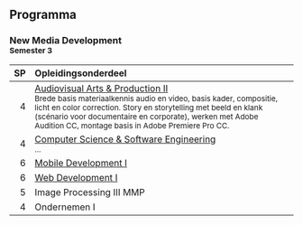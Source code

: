 Programma
---------

### New Media Development<br><small>Semester 3</small>

| SP | Opleidingsonderdeel                                                                                                        |
|---:|:---------------------------------------------------------------------------------------------------------------------------|
|  4 | [Audiovisual Arts & Production II][]<span data-domain="av3" data-level="1"></span><br><small>Brede basis materiaalkennis audio en video, basis kader, compositie, licht en color correction. Story en storytelling met beeld en klank (scénario voor documentaire en corporate), werken met Adobe Audition CC, montage basis in Adobe Premiere Pro CC.</small> |
|  4 | [Computer Science & Software Engineering][]<span data-domain="wanm" data-level="1"></span><br><small>...</small>                  |
|  6 | [Mobile Development I][]<span data-domain="wanm" data-level="1"></span> |
|  6 | [Web Development I][]<span data-domain="wanm" data-level="1"></span> |
|  5 | Image Processing III MMP |
|  4 | Ondernemen I |

[Audiovisual Arts & Production II]:         #
[Computer Science & Software Engineering]:  #
[Mobile Development I]:                     #
[Web Development I]:                        #